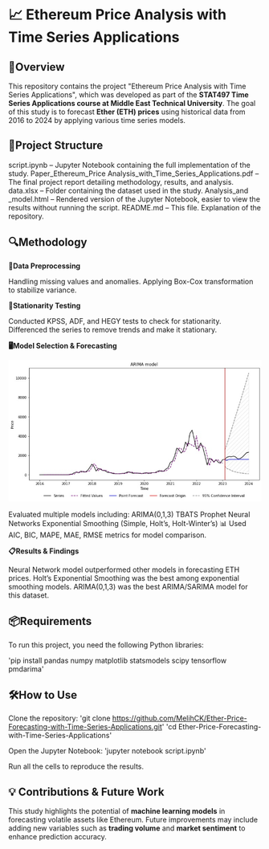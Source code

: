 # 📈 Ethereum Price Analysis with Time Series Applications

## 📝Overview

This repository contains the project "Ethereum Price Analysis with Time Series Applications", which was developed as part of the **STAT497 Time Series Applications course at Middle East Technical University**. The goal of this study is to forecast **Ether (ETH) prices** using historical data from 2016 to 2024 by applying various time series models.

## 📁Project Structure
script.ipynb – Jupyter Notebook containing the full implementation of the study.
Paper_Ethereum_Price Analysis_with_Time_Series_Applications.pdf – The final project report detailing methodology, results, and analysis.
data.xlsx – Folder containing the dataset used in the study.
Analysis_and _model.html – Rendered version of the Jupyter Notebook, easier to view the results without running the script. 
README.md – This file. Explanation of the repository.

## 🔍Methodology
**🧹Data Preprocessing**

Handling missing values and anomalies.
Applying Box-Cox transformation to stabilize variance.

**🔬Stationarity Testing**

Conducted KPSS, ADF, and HEGY tests to check for stationarity.
Differenced the series to remove trends and make it stationary.

**🖥️Model Selection & Forecasting**

![Arima](ARIMA_forecast.jpg)

Evaluated multiple models including:
ARIMA(0,1,3)
TBATS
Prophet
Neural Networks
Exponential Smoothing (Simple, Holt’s, Holt-Winter’s)
📊 Used AIC, BIC, MAPE, MAE, RMSE metrics for model comparison.

**📋Results & Findings**

Neural Network model outperformed other models in forecasting ETH prices.
Holt’s Exponential Smoothing was the best among exponential smoothing models.
ARIMA(0,1,3) was the best ARIMA/SARIMA model for this dataset.

## 📦Requirements
To run this project, you need the following Python libraries:

'pip install pandas numpy matplotlib statsmodels scipy tensorflow pmdarima'

## 🛠️How to Use

Clone the repository:
'git clone https://github.com/MelihCK/Ether-Price-Forecasting-with-Time-Series-Applications.git'
'cd Ether-Price-Forecasting-with-Time-Series-Applications'

Open the Jupyter Notebook:
'jupyter notebook script.ipynb'

Run all the cells to reproduce the results.

## 💡 Contributions & Future Work
This study highlights the potential of **machine learning models** in forecasting volatile assets like Ethereum.
Future improvements may include adding new variables such as **trading volume** and **market sentiment** to enhance prediction accuracy.
